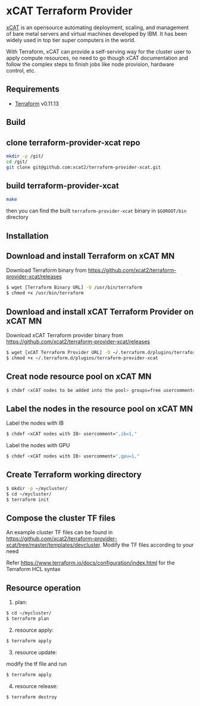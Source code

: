 xCAT Terraform Provider
==================

[xCAT](http://xcat.org) is an opensource automating deployment, scaling, and management of bare metal servers and virtual machines developed by IBM. It has been widely used in top tier super computers in the world. 

With Terraform, xCAT can provide a self-serving way for the cluster user to apply compute resources, no need to go though xCAT documentation and follow the complex steps to finish jobs like node provision, hardware control, etc.    


Requirements
------------

-	[Terraform](https://www.terraform.io/downloads.html) v0.11.13

Build
-----
## clone terraform-provider-xcat repo

```sh
mkdir -p /git/
cd /git/
git clone git@github.com:xcat2/terraform-provider-xcat.git
``` 

## build terraform-provider-xcat 

```sh
make
```
then you can find the built `terraform-provider-xcat` binary in `$GOROOT/bin` directory 


Installation
------------

## Download and install Terraform on xCAT MN

Download Terraform binary from https://github.com/xcat2/terraform-provider-xcat/releases

```sh
$ wget [Terraform Binary URL] -O /usr/bin/terraform
$ chmod +x /usr/bin/terraform
```

## Download and install xCAT Terraform Provider on xCAT MN
Download xCAT Terraform provider binary from https://github.com/xcat2/terraform-provider-xcat/releases

```sh
$ wget [xCAT Terraform Provider URL] -O ~/.terraform.d/plugins/terraform-provider-xcat
$ chmod +x ~/.terraform.d/plugins/terraform-provider-xcat 
```

Creat node resource pool on xCAT MN
------------------------------------

```sh
$ chdef <xCAT nodes to be added into the pool> groups=free usercomment=","
```

Label the nodes in the resource pool on xCAT MN
-----------------------------------------------

Label the nodes with IB

```sh
$ chdef <xCAT nodes with IB> usercomment=",ib=1,"
```

Label the nodes with GPU

```sh
$ chdef <xCAT nodes with IB> usercomment=",gpu=1,"
```

Create Terraform working directory
----------------------------------

```sh
$ mkdir -p ~/mycluster/
$ cd ~/mycluster/
$ terraform init
```

Compose the cluster TF files
----------------------------

An example cluster TF files can be found in https://github.com/xcat2/terraform-provider-xcat/tree/master/templates/devcluster. Modify the TF files according to your need

Refer https://www.terraform.io/docs/configuration/index.html for the Terraform HCL syntax

Resource operation
------------------
1. plan:

```sh
$ cd ~/mycluster/
$ terraform plan
```
 
2. resource apply:

```sh
$ terraform apply
```

3. resource update:

modify the tf file and run
```sh
$ terraform apply
```

4. resource release:

```sh
$ terraform destroy
```
